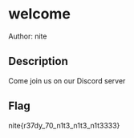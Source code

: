 # welcome

Author: nite

## Description

Come join us on our Discord server

## Flag

nite{r37dy_70_n1t3_n1t3_n1t3333}
